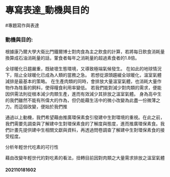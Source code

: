 # 專寫表達_動機與目的
#專題寫作與表達      

### 動機與目的: 
根據康乃爾大學大衛比門鐵爾博士對肉食為主之飲食的計算，若將每日飲食消耗量換算成石油消耗量的話，葷食者每年之消耗量約超過素食者的1.8倍。

全球暖化日趨嚴重，既破壞生態環境，又導致極端氣候發生。
在如此的地球情況下，阻止全球暖化已成為人類的當務之急。
若想從源頭趨緩全球暖化，溫室氣體減排是最基本的策略。
在生產肉類的同時，會排放大量溫室氣體，也消耗大量作物作為牲畜的飼料，使得糧食利用率變低。
若我們能對減少對肉類的需求，便能因供需法則從根本減少肉類生產，進而有效減少其排放之溫室氣體。
身為高中生的我們雖然不能有所偉大的作為，但仍能藉生活中的微小改變為此盡一份微薄之力。而這個改變，便始於我們推

通過以上動機，我們希望藉由推廣環保素食引發建中生對環境的重視。在此之前，我們需要先調查與了解建中生對環保素食的了解度與態度，進而推廣環保素食。我們計畫先提供建中生相關文獻與資料，再透過問卷調查了解建中生對環保素食的接受程度。

分析年輕世代吃素的可行性

藉由改變年輕世代的對吃素的看法，扭轉目前因對肉類之大量需求排放之溫室氣體

#### 202110181602
